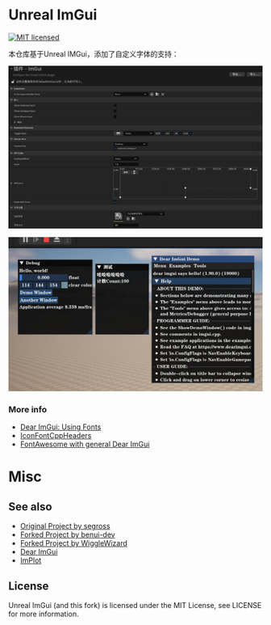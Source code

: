 Unreal ImGui
============
[![MIT licensed](https://img.shields.io/badge/license-MIT-blue.svg)](LICENSE.md)

本仓库基于Unreal IMGui，添加了自定义字体的支持：

![IMGui Setting](https://github.com/1134451886/UnrealImGui/blob/master/ReadmeAsset/QQ%E6%88%AA%E5%9B%BE20240117224421.jpg?raw=true)

![](https://github.com/1134451886/UnrealImGui/blob/master/ReadmeAsset/QQ%E6%88%AA%E5%9B%BE20240117224625.jpg?raw=true)

### More info
 - [Dear ImGui: Using Fonts](https://github.com/ocornut/imgui/blob/master/docs/FONTS.md)
 - [IconFontCppHeaders](https://github.com/juliettef/IconFontCppHeaders)
 - [FontAwesome with general Dear ImGui](https://pixtur.github.io/mkdocs-for-imgui/site/FONTS/)

# Misc

See also
--------
 - [Original Project by segross](https://github.com/segross/UnrealImGui)
 - [Forked Project by benui-dev](https://github.com/benui-dev/UnrealImGui)
 - [Forked Project by WiggleWizard](https://github.com/WiggleWizard/UnrealImGui)
 - [Dear ImGui](https://github.com/ocornut/imgui)
 - [ImPlot](https://github.com/epezent/implot)


License
-------
Unreal ImGui (and this fork) is licensed under the MIT License, see LICENSE for more information.
